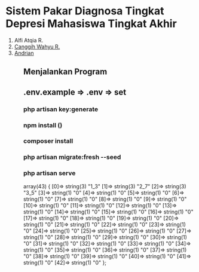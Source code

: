 # Sistem Pakar Diagnosa Tingkat Depresi Mahasiswa Tingkat Akhir

<ol>
    <li>Alfi Atqia R.</li>
    <li><a href="https://github.com/canggihwr" target="_blank">Canggih Wahyu R.</a></li>
    <li><a href="https://github.com/Andrian17" target="_blank">Andrian</a></li>
<ol>

## Menjalankan Program

## .env.example => .env => set

### php artisan key:generate

### npm install ()

### composer install

### php artisan migrate:fresh --seed

### php artisan serve

array(43) { [0]=> string(3) "1_3" [1]=> string(3) "2_7" [2]=> string(3) "3_5" [3]=> string(1) "0" [4]=> string(1) "0" [5]=> string(1) "0" [6]=> string(1) "0" [7]=> string(1) "0" [8]=> string(1) "0" [9]=> string(1) "0" [10]=> string(1) "0" [11]=> string(1) "0" [12]=> string(1) "0" [13]=> string(1) "0" [14]=> string(1) "0" [15]=> string(1) "0" [16]=> string(1) "0" [17]=> string(1) "0" [18]=> string(1) "0" [19]=> string(1) "0" [20]=> string(1) "0" [21]=> string(1) "0" [22]=> string(1) "0" [23]=> string(1) "0" [24]=> string(1) "0" [25]=> string(1) "0" [26]=> string(1) "0" [27]=> string(1) "0" [28]=> string(1) "0" [29]=> string(1) "0" [30]=> string(1) "0" [31]=> string(1) "0" [32]=> string(1) "0" [33]=> string(1) "0" [34]=> string(1) "0" [35]=> string(1) "0" [36]=> string(1) "0" [37]=> string(1) "0" [38]=> string(1) "0" [39]=> string(1) "0" [40]=> string(1) "0" [41]=> string(1) "0" [42]=> string(1) "0" };
